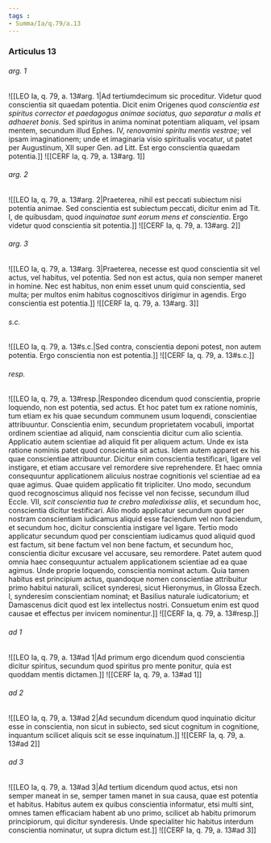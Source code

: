 ```yaml
---
tags : 
- Summa/Ia/q.79/a.13
---
```


### Articulus 13

###### arg. 1
![[LEO Ia, q. 79, a. 13#arg. 1|Ad tertiumdecimum sic proceditur. Videtur quod conscientia sit quaedam potentia. Dicit enim Origenes quod *conscientia est spiritus corrector et paedagogus animae sociatus, quo separatur a malis et adhaeret bonis*. Sed spiritus in anima nominat potentiam aliquam, vel ipsam mentem, secundum illud Ephes. IV, *renovamini spiritu mentis vestrae*; vel ipsam imaginationem; unde et imaginaria visio spiritualis vocatur, ut patet per Augustinum, XII super Gen. ad Litt. Est ergo conscientia quaedam potentia.]]
![[CERF Ia, q. 79, a. 13#arg. 1]]

###### arg. 2
![[LEO Ia, q. 79, a. 13#arg. 2|Praeterea, nihil est peccati subiectum nisi potentia animae. Sed conscientia est subiectum peccati, dicitur enim ad Tit. I, de quibusdam, quod *inquinatae sunt eorum mens et conscientia*. Ergo videtur quod conscientia sit potentia.]]
![[CERF Ia, q. 79, a. 13#arg. 2]]

###### arg. 3
![[LEO Ia, q. 79, a. 13#arg. 3|Praeterea, necesse est quod conscientia sit vel actus, vel habitus, vel potentia. Sed non est actus, quia non semper maneret in homine. Nec est habitus, non enim esset unum quid conscientia, sed multa; per multos enim habitus cognoscitivos dirigimur in agendis. Ergo conscientia est potentia.]]
![[CERF Ia, q. 79, a. 13#arg. 3]]

###### s.c.
![[LEO Ia, q. 79, a. 13#s.c.|Sed contra, conscientia deponi potest, non autem potentia. Ergo conscientia non est potentia.]]
![[CERF Ia, q. 79, a. 13#s.c.]]

###### resp.
![[LEO Ia, q. 79, a. 13#resp.|Respondeo dicendum quod conscientia, proprie loquendo, non est potentia, sed actus. Et hoc patet tum ex ratione nominis, tum etiam ex his quae secundum communem usum loquendi, conscientiae attribuuntur. Conscientia enim, secundum proprietatem vocabuli, importat ordinem scientiae ad aliquid, nam conscientia dicitur cum alio scientia. Applicatio autem scientiae ad aliquid fit per aliquem actum. Unde ex ista ratione nominis patet quod conscientia sit actus. Idem autem apparet ex his quae conscientiae attribuuntur. Dicitur enim conscientia testificari, ligare vel instigare, et etiam accusare vel remordere sive reprehendere. Et haec omnia consequuntur applicationem alicuius nostrae cognitionis vel scientiae ad ea quae agimus. Quae quidem applicatio fit tripliciter. Uno modo, secundum quod recognoscimus aliquid nos fecisse vel non fecisse, secundum illud Eccle. VII, *scit conscientia tua te crebro maledixisse aliis*, et secundum hoc, conscientia dicitur testificari. Alio modo applicatur secundum quod per nostram conscientiam iudicamus aliquid esse faciendum vel non faciendum, et secundum hoc, dicitur conscientia instigare vel ligare. Tertio modo applicatur secundum quod per conscientiam iudicamus quod aliquid quod est factum, sit bene factum vel non bene factum, et secundum hoc, conscientia dicitur excusare vel accusare, seu remordere. Patet autem quod omnia haec consequuntur actualem applicationem scientiae ad ea quae agimus. Unde proprie loquendo, conscientia nominat actum. Quia tamen habitus est principium actus, quandoque nomen conscientiae attribuitur primo habitui naturali, scilicet synderesi, sicut Hieronymus, in Glossa Ezech. I, synderesim conscientiam nominat; et Basilius naturale iudicatorium; et Damascenus dicit quod est lex intellectus nostri. Consuetum enim est quod causae et effectus per invicem nominentur.]]
![[CERF Ia, q. 79, a. 13#resp.]]

###### ad 1
![[LEO Ia, q. 79, a. 13#ad 1|Ad primum ergo dicendum quod conscientia dicitur spiritus, secundum quod spiritus pro mente ponitur, quia est quoddam mentis dictamen.]]
![[CERF Ia, q. 79, a. 13#ad 1]]

###### ad 2
![[LEO Ia, q. 79, a. 13#ad 2|Ad secundum dicendum quod inquinatio dicitur esse in conscientia, non sicut in subiecto, sed sicut cognitum in cognitione, inquantum scilicet aliquis scit se esse inquinatum.]]
![[CERF Ia, q. 79, a. 13#ad 2]]

###### ad 3
![[LEO Ia, q. 79, a. 13#ad 3|Ad tertium dicendum quod actus, etsi non semper maneat in se, semper tamen manet in sua causa, quae est potentia et habitus. Habitus autem ex quibus conscientia informatur, etsi multi sint, omnes tamen efficaciam habent ab uno primo, scilicet ab habitu primorum principiorum, qui dicitur synderesis. Unde specialiter hic habitus interdum conscientia nominatur, ut supra dictum est.]]
![[CERF Ia, q. 79, a. 13#ad 3]]

